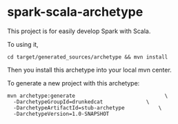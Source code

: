 # spark-scala-archetype
This project is for easily develop Spark with Scala.

To using it, 

```cd target/generated_sources/archetype && mvn install```

Then you install this archetype into your local mvn center.

To generate a new project with this archetype:

```
mvn archetype:generate                             \
  -DarchetypeGroupId=drunkedcat              \
  -DarchetypeArtifactId=stub-archetype           \
  -DarchetypeVersion=1.0-SNAPSHOT
```
